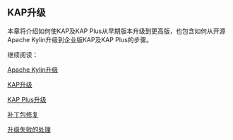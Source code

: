 ## KAP升级

本章将介绍如何使KAP及KAP Plus从早期版本升级到更高版，也包含如何从开源Apache Kylin升级到企业版KAP及KAP Plus的步骤。

继续阅读：

[Apache Kylin升级](upgrade_kylin.cn.md)

[KAP升级](upgrade_kap.cn.md)

[KAP Plus升级](upgrade_kapp.cn.md)

[补丁包修复](upgrade_patch.cn.md)

[升级失败的处理](rollback.cn.md)

